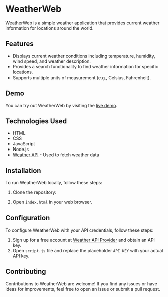 # WeatherWeb

WeatherWeb is a simple weather application that provides current weather information for locations around the world.

## Features

- Displays current weather conditions including temperature, humidity, wind speed, and weather description.
- Provides a search functionality to find weather information for specific locations.
- Supports multiple units of measurement (e.g., Celsius, Fahrenheit).

## Demo

You can try out WeatherWeb by visiting the [live demo](https://your-demo-url.com).

## Technologies Used

- HTML
- CSS
- JavaScript
- Node.js
- [Weather API](https://weather-api-provider.com) - Used to fetch weather data

## Installation

To run WeatherWeb locally, follow these steps:

1. Clone the repository:

2. Open `index.html` in your web browser.

## Configuration

To configure WeatherWeb with your API credentials, follow these steps:

1. Sign up for a free account at [Weather API Provider](https://weather-api-provider.com) and obtain an API key.
2. Open `script.js` file and replace the placeholder `API_KEY` with your actual API key.

## Contributing

Contributions to WeatherWeb are welcome! If you find any issues or have ideas for improvements, feel free to open an issue or submit a pull request.


